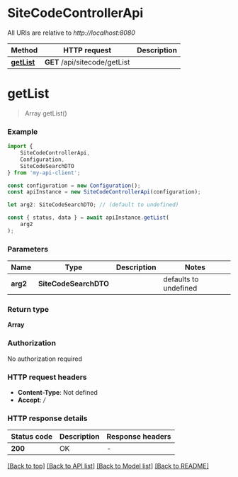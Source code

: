 # SiteCodeControllerApi

All URIs are relative to *http://localhost:8080*

|Method | HTTP request | Description|
|------------- | ------------- | -------------|
|[**getList**](#getlist) | **GET** /api/sitecode/getList | |

# **getList**
> Array<SiteCodeDTO> getList()


### Example

```typescript
import {
    SiteCodeControllerApi,
    Configuration,
    SiteCodeSearchDTO
} from 'my-api-client';

const configuration = new Configuration();
const apiInstance = new SiteCodeControllerApi(configuration);

let arg2: SiteCodeSearchDTO; // (default to undefined)

const { status, data } = await apiInstance.getList(
    arg2
);
```

### Parameters

|Name | Type | Description  | Notes|
|------------- | ------------- | ------------- | -------------|
| **arg2** | **SiteCodeSearchDTO** |  | defaults to undefined|


### Return type

**Array<SiteCodeDTO>**

### Authorization

No authorization required

### HTTP request headers

 - **Content-Type**: Not defined
 - **Accept**: */*


### HTTP response details
| Status code | Description | Response headers |
|-------------|-------------|------------------|
|**200** | OK |  -  |

[[Back to top]](#) [[Back to API list]](../README.md#documentation-for-api-endpoints) [[Back to Model list]](../README.md#documentation-for-models) [[Back to README]](../README.md)

